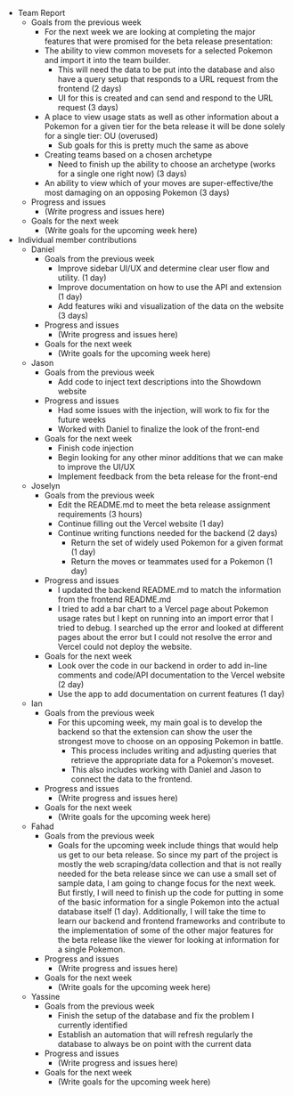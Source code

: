 * Team Report
    * Goals from the previous week
        * For the next week we are looking at completing the major features that were promised for the beta release presentation:
        * The ability to view common movesets for a selected Pokemon and import it into the team builder.
           * This will need the data to be put into the database and also have a query setup that responds to a URL request from the frontend (2 days)
           * UI for this is created and can send and respond to the URL request (3 days)
        * A place to view usage stats as well as other information about a Pokemon for a given tier for the beta release it will be done solely for a single tier: OU (overused)
           * Sub goals for this is pretty much the same as above
        * Creating teams based on a chosen archetype
           * Need to finish up the ability to choose an archetype (works for a single one right now) (3 days)
        * An ability to view which of your moves are super-effective/the most damaging on an opposing Pokemon (3 days)
    * Progress and issues
        * (Write progress and issues here)
    * Goals for the next week
        * (Write goals for the upcoming week here)
* Individual member contributions
    * Daniel
        * Goals from the previous week
            * Improve sidebar UI/UX and determine clear user flow and utility. (1 day)
            * Improve documentation on how to use the API and extension (1 day)
            * Add features wiki and visualization of the data on the website (3 days)
        * Progress and issues
            * (Write progress and issues here)
        * Goals for the next week
            * (Write goals for the upcoming week here)
    * Jason
        * Goals from the previous week
            * Add code to inject text descriptions into the Showdown website
        * Progress and issues
            * Had some issues with the injection, will work to fix for the future weeks
            * Worked with Daniel to finalize the look of the front-end
        * Goals for the next week
            * Finish code injection
            * Begin looking for any other minor additions that we can make to improve the UI/UX
            * Implement feedback from the beta release for the front-end
    * Joselyn
        * Goals from the previous week
            * Edit the README.md to meet the beta release assignment requirements (3 hours)
            * Continue filling out the Vercel website (1 day)
            * Continue writing functions needed for the backend (2 days)
              * Return the set of widely used Pokemon for a given format (1 day)
              * Return the moves or teammates used for a Pokemon (1 day)
        * Progress and issues
            * I updated the backend README.md to match the information from the frontend README.md
            * I tried to add a bar chart to a Vercel page about Pokemon usage rates but I kept on running into an import error that I tried to debug. I searched up the error and looked at different pages about the error but I could not resolve the error and Vercel could not deploy the website.
        * Goals for the next week
            * Look over the code in our backend in order to add in-line comments and code/API documentation to the Vercel website (2 day)
            * Use the app to add documentation on current features (1 day)
    * Ian
        * Goals from the previous week
            * For this upcoming week, my main goal is to develop the backend so that the extension can show the user the strongest move to choose on an opposing Pokemon in battle.
               * This process includes writing and adjusting queries that retrieve the appropriate data for a Pokemon's moveset.
               * This also includes working with Daniel and Jason to connect the data to the frontend.
        * Progress and issues
            * (Write progress and issues here)
        * Goals for the next week
            * (Write goals for the upcoming week here)
    * Fahad
        * Goals from the previous week
            * Goals for the upcoming week include things that would help us get to our beta release. So since my part of the project is mostly the web scraping/data collection and that is not really needed for the beta release since we can use a small set of sample data, I am going to change focus for the next week. But firstly, I will need to finish up the code for putting in some of the basic information for a single Pokemon into the actual database itself (1 day). Additionally, I will take the time to learn our backend and frontend frameworks and contribute to the implementation of some of the other major features for the beta release like the viewer for looking at information for a single Pokemon.
        * Progress and issues
            * (Write progress and issues here)
        * Goals for the next week
            * (Write goals for the upcoming week here)
    * Yassine
        * Goals from the previous week
            * Finish the setup of the database and fix the problem I currently identified
            * Establish an automation that will refresh regularly the database to always be on point with the current data
        * Progress and issues
            * (Write progress and issues here)
        * Goals for the next week
            * (Write goals for the upcoming week here)
